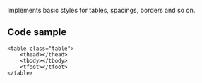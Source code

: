 Implements basic styles for tables, spacings, borders and so on.

## Code sample

```
<table class="table">
    <thead></thead>
    <tbody></tbody>
    <tfoot></tfoot>
</table>
```
